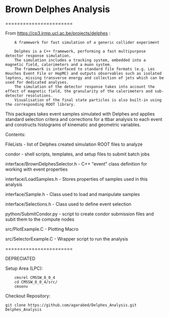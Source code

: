 # Brown Delphes Analysis

=======================

From https://cp3.irmp.ucl.ac.be/projects/delphes :

```
    A framework for fast simulation of a generic collider experiment

    Delphes is a C++ framework, performing a fast multipurpose detector response simulation. 
    The simulation includes a tracking system, embedded into a magnetic field, calorimeters and a muon system. 
    The framework is interfaced to standard file formats (e.g. Les Houches Event File or HepMC) and outputs observables such as isolated leptons, missing transverse energy and collection of jets which can be used for dedicated analyses. 
    The simulation of the detector response takes into account the effect of magnetic field, the granularity of the calorimeters and sub-detector resolutions. 
    Visualisation of the final state particles is also built-in using the corresponding ROOT library.
 ```
 
 This packages takes event samples simulated with Delphes and applies standard selection critera and corrections for a ttbar analysis to each event and constructs histograms of kinematic and geometric variables.
 
 Contents:
 
 FileLists - list of Delphes created simulation ROOT files to analyze
 
 condor - shell scripts, templates, and setup files to submit batch jobs
 
 
 interface/BrownDelphesSelector.h - C++ "event" class definition for working with event properties
 
 interface/LoadSamples.h - Stores properties of samples used in this analysis
 
 interface/Sample.h - Class used to load and manipulate samples
 
 interface/Selections.h - Class used to define event selection
 
 
 python/SubmitCondor.py - script to create condor submission files and subit them to the compute nodes
 
 
 src/PlotExample.C - Plotting Macro
 
 src/SelectorExample.C - Wrapper script to run the analysis

 =======================
 
DEPRECIATED

Setup Area (LPC):
```
    cmsrel CMSSW_8_0_4
    cd CMSSW_8_0_4/src/
    cmsenv
```

Checkout Repository: 
```
git clone https://github.com/agarabed/Delphes_Analysis.git Delphes_Analysis
```
